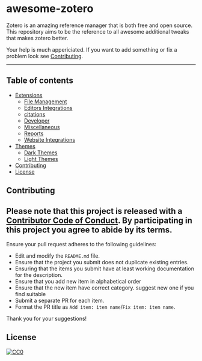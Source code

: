 # awesome-zotero

Zotero is an amazing reference manager that is both free and open source. This repository aims to be the reference to all awesome additional tweaks that makes zotero better. 

Your help is much appericiated. If you want to add something or fix a problem look see [Contributing](#contributing).


--------------------

## Table of contents

- [Extensions](#extensions)
  - [File Management](#file-management)
  - [Editors Integrations](#editors)
  - [citations](#citations)
  - [Developer](#developer)
  - [Miscellaneous](#miscellaneous)
  - [Reports](#reports)
  - [Website Integrations](#websites)
- [Themes](#themes)
  - [Dark Themes](#dark-themes)
  - [Light Themes](#light-themes)
- [Contributing](#contributing)
- [License](#license) 

## Contributing
Please note that this project is released with a
[Contributor Code of Conduct](code-of-conduct.md). By participating in this
project you agree to abide by its terms.
---

Ensure your pull request adheres to the following guidelines:

- Edit and modify the `README.md` file.
- Ensure that the project you submit does not duplicate existing entries.
- Ensuring that the items you submit have at least working documentation for the description.
- Ensure that you add new item in alphabetical order
- Ensure that the new item have correct category. suggest new one if you find suitable
- Submit a separate PR for each item.
- Format the PR title as `Add item: item name`/`Fix item: item name`.

Thank you for your suggestions!

## License

[![CC0][CC0-badge]][CC0-link]

[CC0-badge]: http://mirrors.creativecommons.org/presskit/buttons/88x31/svg/cc-zero.svg
[CC0-link]: https://creativecommons.org/publicdomain/zero/1.0/
